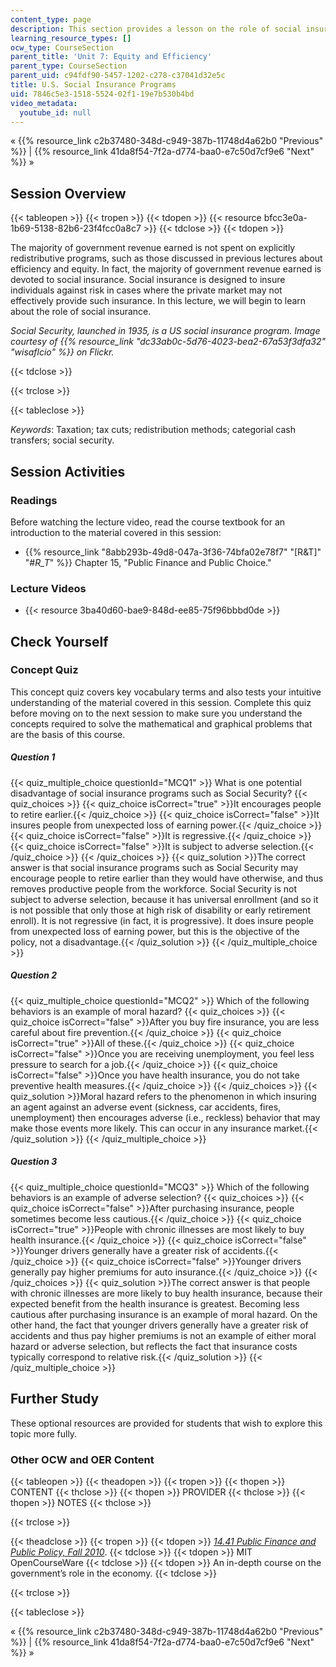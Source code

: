 ```yaml
---
content_type: page
description: This section provides a lesson on the role of social insurance.
learning_resource_types: []
ocw_type: CourseSection
parent_title: 'Unit 7: Equity and Efficiency'
parent_type: CourseSection
parent_uid: c94fdf90-5457-1202-c278-c37041d32e5c
title: U.S. Social Insurance Programs
uid: 7846c5e3-1518-5524-02f1-19e7b530b4bd
video_metadata:
  youtube_id: null
---
```


« {{% resource_link c2b37480-348d-c949-387b-11748d4a62b0 "Previous" %}} | {{% resource_link 41da8f54-7f2a-d774-baa0-e7c50d7cf9e6 "Next" %}} »

Session Overview
----------------

{{< tableopen >}}
{{< tropen >}}
{{< tdopen >}}
{{< resource bfcc3e0a-1b69-5138-82b6-23f4fcc0a8c7 >}}
{{< tdclose >}}
{{< tdopen >}}


The majority of government revenue earned is not spent on explicitly redistributive programs, such as those discussed in previous lectures about efficiency and equity. In fact, the majority of government revenue earned is devoted to social insurance. Social insurance is designed to insure individuals against risk in cases where the private market may not effectively provide such insurance. In this lecture, we will begin to learn about the role of social insurance.

_Social Security, launched in 1935, is a US social insurance program. Image courtesy of {{% resource_link "dc33ab0c-5d76-4023-bea2-67a53f3dfa32" "wisaflcio" %}} on Flickr._


{{< tdclose >}}

{{< trclose >}}

{{< tableclose >}}

_Keywords_: Taxation; tax cuts; redistribution methods; categorial cash transfers; social security.

Session Activities
------------------

### Readings

Before watching the lecture video, read the course textbook for an introduction to the material covered in this session:

*   {{% resource_link "8abb293b-49d8-047a-3f36-74bfa02e78f7" "\[R&T\]" "#_R_T_" %}} Chapter 15, "Public Finance and Public Choice."

### Lecture Videos

*   {{< resource 3ba40d60-bae9-848d-ee85-75f96bbbd0de >}}

Check Yourself
--------------

### Concept Quiz

This concept quiz covers key vocabulary terms and also tests your intuitive understanding of the material covered in this session. Complete this quiz before moving on to the next session to make sure you understand the concepts required to solve the mathematical and graphical problems that are the basis of this course.

##### Question 1
 {{< quiz_multiple_choice questionId="MCQ1" >}} What is one potential disadvantage of social insurance programs such as Social Security? {{< quiz_choices >}} {{< quiz_choice isCorrect="true" >}}It encourages people to retire earlier.{{< /quiz_choice >}} {{< quiz_choice isCorrect="false" >}}It insures people from unexpected loss of earning power.{{< /quiz_choice >}} {{< quiz_choice isCorrect="false" >}}It is regressive.{{< /quiz_choice >}} {{< quiz_choice isCorrect="false" >}}It is subject to adverse selection.{{< /quiz_choice >}} {{< /quiz_choices >}} {{< quiz_solution >}}The correct answer is that social insurance programs such as Social Security may encourage people to retire earlier than they would have otherwise, and thus removes productive people from the workforce. Social Security is not subject to adverse selection, because it has universal enrollment (and so it is not possible that only those at high risk of disability or early retirement enroll). It is not regressive (in fact, it is progressive). It does insure people from unexpected loss of earning power, but this is the objective of the policy, not a disadvantage.{{< /quiz_solution >}} {{< /quiz_multiple_choice >}}
##### Question 2
 {{< quiz_multiple_choice questionId="MCQ2" >}} Which of the following behaviors is an example of moral hazard? {{< quiz_choices >}} {{< quiz_choice isCorrect="false" >}}After you buy fire insurance, you are less careful about fire prevention.{{< /quiz_choice >}} {{< quiz_choice isCorrect="true" >}}All of these.{{< /quiz_choice >}} {{< quiz_choice isCorrect="false" >}}Once you are receiving unemployment, you feel less pressure to search for a job.{{< /quiz_choice >}} {{< quiz_choice isCorrect="false" >}}Once you have health insurance, you do not take preventive health measures.{{< /quiz_choice >}} {{< /quiz_choices >}} {{< quiz_solution >}}Moral hazard refers to the phenomenon in which insuring an agent against an adverse event (sickness, car accidents, fires, unemployment) then encourages adverse (i.e., reckless) behavior that may make those events more likely. This can occur in any insurance market.{{< /quiz_solution >}} {{< /quiz_multiple_choice >}}
##### Question 3
 {{< quiz_multiple_choice questionId="MCQ3" >}} Which of the following behaviors is an example of adverse selection? {{< quiz_choices >}} {{< quiz_choice isCorrect="false" >}}After purchasing insurance, people sometimes become less cautious.{{< /quiz_choice >}} {{< quiz_choice isCorrect="true" >}}People with chronic illnesses are most likely to buy health insurance.{{< /quiz_choice >}} {{< quiz_choice isCorrect="false" >}}Younger drivers generally have a greater risk of accidents.{{< /quiz_choice >}} {{< quiz_choice isCorrect="false" >}}Younger drivers generally pay higher premiums for auto insurance.{{< /quiz_choice >}} {{< /quiz_choices >}} {{< quiz_solution >}}The correct answer is that people with chronic illnesses are more likely to buy health insurance, because their expected benefit from the health insurance is greatest. Becoming less cautious after purchasing insurance is an example of moral hazard. On the other hand, the fact that younger drivers generally have a greater risk of accidents and thus pay higher premiums is not an example of either moral hazard or adverse selection, but reflects the fact that insurance costs typically correspond to relative risk.{{< /quiz_solution >}} {{< /quiz_multiple_choice >}}

Further Study
-------------

These optional resources are provided for students that wish to explore this topic more fully.

### Other OCW and OER Content

{{< tableopen >}}
{{< theadopen >}}
{{< tropen >}}
{{< thopen >}}
CONTENT
{{< thclose >}}
{{< thopen >}}
PROVIDER
{{< thclose >}}
{{< thopen >}}
NOTES
{{< thclose >}}

{{< trclose >}}

{{< theadclose >}}
{{< tropen >}}
{{< tdopen >}}
[_14.41 Public Finance and Public Policy, Fall 2010_](/courses/14-41-public-finance-and-public-policy-fall-2010).
{{< tdclose >}}
{{< tdopen >}}
MIT OpenCourseWare
{{< tdclose >}}
{{< tdopen >}}
An in-depth course on the government’s role in the economy.
{{< tdclose >}}

{{< trclose >}}

{{< tableclose >}}

« {{% resource_link c2b37480-348d-c949-387b-11748d4a62b0 "Previous" %}} | {{% resource_link 41da8f54-7f2a-d774-baa0-e7c50d7cf9e6 "Next" %}} »